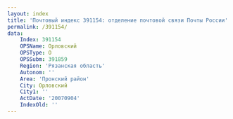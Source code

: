 ```yaml
---
layout: index
title: 'Почтовый индекс 391154: отделение почтовой связи Почты России'
permalink: /391154/
data:
    Index: 391154
    OPSName: Орловский
    OPSType: О
    OPSSubm: 391859
    Region: 'Рязанская область'
    Autonom: ''
    Area: 'Пронский район'
    City: Орловский
    City1: ''
    ActDate: '20070904'
    IndexOld: ''
---
```

